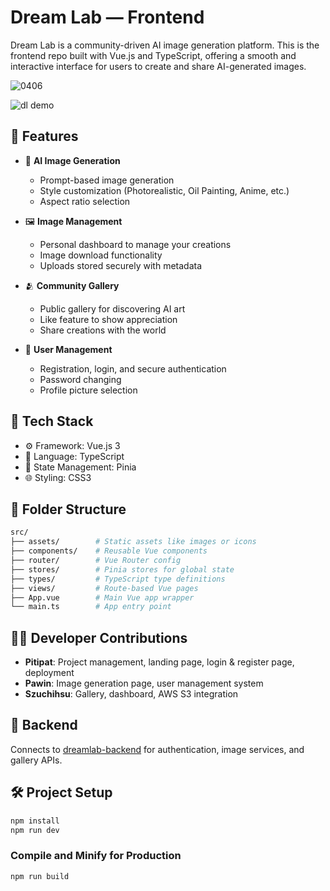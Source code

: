 # Dream Lab — Frontend

Dream Lab is a community-driven AI image generation platform. This is the frontend repo built with Vue.js and TypeScript, offering a smooth and interactive interface for users to create and share AI-generated images.

![0406](https://github.com/user-attachments/assets/0b12eb6d-07c5-48cf-85dc-5c9c7a9d237d)

![dl demo](https://github.com/user-attachments/assets/4db79fe3-011f-4199-aea9-858385319182)

## 🚀 Features

- 🧠 **AI Image Generation**
  - Prompt-based image generation
  - Style customization (Photorealistic, Oil Painting, Anime, etc.)
  - Aspect ratio selection

- 🖼 **Image Management**
  - Personal dashboard to manage your creations
  - Image download functionality
  - Uploads stored securely with metadata

- 🫂 **Community Gallery**
  - Public gallery for discovering AI art
  - Like feature to show appreciation
  - Share creations with the world

- 👤 **User Management**
  - Registration, login, and secure authentication
  - Password changing
  - Profile picture selection

## 🔧 Tech Stack

- ⚙️ Framework: Vue.js 3
- 💬 Language: TypeScript
- 🧠 State Management: Pinia
- 🌐 Styling: CSS3 

## 📁 Folder Structure

```bash
src/
├── assets/        # Static assets like images or icons
├── components/    # Reusable Vue components
├── router/        # Vue Router config
├── stores/        # Pinia stores for global state
├── types/         # TypeScript type definitions
├── views/         # Route-based Vue pages
├── App.vue        # Main Vue app wrapper
└── main.ts        # App entry point
```

## 🧑‍💻 Developer Contributions

- **Pitipat**: Project management, landing page, login & register page, deployment
- **Pawin**: Image generation page, user management system
- **Szuchihsu**: Gallery, dashboard, AWS S3 integration

## 🔗 Backend
Connects to [dreamlab-backend](https://github.com/BothBosu/dreamlab-backend) for authentication, image services, and gallery APIs.

## 🛠 Project Setup

```bash
npm install
npm run dev
```

### Compile and Minify for Production

```bash
npm run build
```
